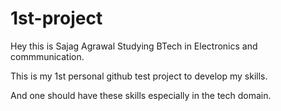 # 1st-project

Hey this is Sajag Agrawal Studying BTech in Electronics and commmunication.

This is my 1st personal github test project to develop my skills.

And one should have these skills especially in the tech domain.

